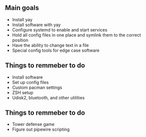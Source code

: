 ## Main goals
* Install yay
* Install software with yay
* Configure systemd to enable and start services
* Hold all config files in one place and symlink them to the correct position
* Have the ability to change text in a file 
* Special config tools for edge case software


## Things to remmeber to do
* Install software
* Set up config files
* Custom pacman settings
* ZSH setup
* Udisk2, bluetooth, and other utilities


## Things to remmeber to do
* Tower defense game
* Figure out pipewire scripting
